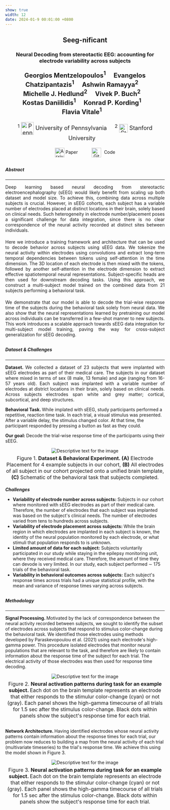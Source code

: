 ```yaml
---
show: true
width: 12
date: 2024-01-9 00:01:00 +0800
---
```


<div class="p-4">
    <h2 style="text-align: center; margin-bottom: 20px;">  Seeg-nificant </h2>
    <h3 style="text-align: center; margin-bottom: 20px;">Neural Decoding from stereotactic EEG: accounting for electrode variability across subjects</h3>
    <div style="width: 85%; margin: 0 auto; text-align: center; font-weight: bold; margin-bottom: 20px; font-size: 20px;">
        <span style="margin-right: 20px;">Georgios Mentzelopoulos<sup>1</sup></span>
        <span style="margin-right: 20px;">Evangelos Chatzipantazis<sup>1</sup></span>
        <span style="margin-right: 20px;">Ashwin Ramayya<sup>2</sup></span>
        <span style="margin-right: 20px;">Michelle J. Hedlund<sup>2</sup></span>
        <span style="margin-right: 20px;">Vivek P. Buch<sup>2</sup></span>
        <span style="margin-right: 20px;">Kostas Daniilidis<sup>1</sup></span>
        <span style="margin-right: 20px;">Konrad P. Kording<sup>1</sup></span>
        <span style="margin-right: 20px;">Flavia Vitale<sup>1</sup></span>
    </div>
    <p style="text-align: center; margin-bottom: 20px; font-size: 18px;">
        <sup>1</sup>
        <img src="{{ 'assets/images/badges/upenn_logo.jpg' | relative_url }}" alt="Penn Logo" style="width: 40px; height: auto; vertical-align: middle;">
        <span style="margin-right: 20px;"> University of Pennsylvania </span>
        <sup>2</sup>
        <img src="{{ 'assets/images/badges/stanford.png' | relative_url }}" alt="Stanford Logo" style="width: 27px; height: auto; vertical-align: middle;">
        <span style="margin-right: 20px;"> Stanford University </span>
    <!-- New line for Arxiv and GitHub logos with "Coming soon" tooltips -->
    <p style="text-align: center; margin-bottom: 20px;">
        <img src="{{ 'assets/images/badges/arxiv.jpg' | relative_url }}" alt="Arxiv Logo" title="Paper coming soon" style="width: 30px; height: auto; vertical-align: middle; margin-right: 0px; cursor: not-allowed;">
        Paper
        <img src="{{ 'assets/images/badges/github.png' | relative_url }}" alt="GitHub Logo" title="Code coming soon" style="width: 30px; height: auto; vertical-align: middle; margin-right: 5px; margin-left: 40px;cursor: not-allowed;">
        Code
    </p>
    <h5 style="margin-top: 30px">Abstract</h5> 
    <hr />
    <p style="text-align: justify; margin-bottom: 20px">
    Deep learning based neural decoding from stereotactic electroencephalography (sEEG) would likely benefit from scaling
    up both dataset and model size. To achieve this, combining data across multiple subjects is crucial. However, in 
    sEEG cohorts, each subject has a variable number of electrodes placed at distinct locations in their brain, solely 
    based on clinical needs. Such heterogeneity in electrode number/placement poses a significant challenge for data 
    integration, since there is no clear correspondence of the neural activity recorded at distinct sites between 
    individuals. 
    </p>
    <p style="text-align: justify; margin-bottom: 20px">
    Here we introduce a training framework and architecture that can be used to decode behavior across
    subjects using sEEG data. We tokenize the neural activity within electrodes using convolutions and extract 
    long-term temporal dependencies between tokens using self-attention in the time dimension. The 3D location of each 
    electrode is then mixed with the tokens, followed by another self-attention in the electrode dimension to extract
    effective spatiotemporal neural representations. Subject-specific heads are then used for downstream decoding tasks.
    Using this approach, we construct a multi-subject model trained on the combined data from 21 subjects performing 
    a behavioral task. 
    </p>
    <p style="text-align: justify; margin-bottom: 20px">
    We demonstrate that our model is able to decode the trial-wise response time of the subjects 
    during the behavioral task solely from neural data. We also show that the neural representations learned by 
    pretraining our model across individuals can be transferred in a few-shot manner to new subjects. This work 
    introduces a scalable approach towards sEEG data integration for multi-subject model training, paving the way for
    cross-subject generalization for sEEG decoding.  
    </p>
    <h5 style="margin-top: 30px">Dataset & Challenges</h5> 
    <hr />
    <p style="text-align: justify;">
    <strong> Dataset. </strong> We collected a dataset of 23 subjects that were implanted with sEEG electrodes as part of
    their medical care. The subjects in our dataset where mixed in terms of sex (8 male, 13 female) and age (ranging 
    from 16-57 years old). Each subject was implanted with a variable number of electrodes at district locations in
    their brain, solely based on clinical needs. Across subjects electrodes span white and grey matter; cortical,
    subcortical, and deep structures. 
    </p>
    <p>
    <strong> Behavioral Task. </strong> While implated  with sEEG, study participants performed a repetitive, reaction
    time task. In each trial, a visual stimulus was presented. After a variable delay, the stimulus changed color. 
    At that time, the participant responded by pressing a button as fast as they could. 
    </p>
    <p>
    <strong> Our goal: </strong> Decode the trial-wise response time of the participants using their 
    sEEG.
    </p>
    <!-- Figure with Caption -->
    <!-- Centered Figure with Limited Width -->
    <div style="text-align: center;">
        <img src="{{ 'assets/images/etc/electrode_placement.png' | relative_url }}" alt="Descriptive text for the image" style="max-width: 80%; height: auto;">
        <figcaption style="text-align: center; font-size: 16px; margin-top: 5px;">
        Figure 1. <strong> Dataset & Behavioral Experiment. </strong> <strong>(A)</strong> Electrode Placement for 4 example subjects 
        in our cohort, <strong>(B)</strong> All electrodes of all subject in our cohort projected onto a unified brain template,
        <strong>(C)</strong> Schematic of the behavioral task that subjects completed.
        </figcaption>
    </div>
    <h5 style="margin-top: 20px; margin-bottom: 10px"> Challenges </h5>
    <ul>
      <li><strong>Variability of electrode number across subjects: </strong> Subjects in our cohort where monitored with
        sEEG electrodes as part of their medical care. Therefore, the number of electrodes that each subject was 
        implanted was based on the subject's clinical needs. The number of electrodes varied from tens to hundreds 
        across subjects. </li>
      <li><strong>Variability of electrode placement across subjects: </strong> While the brain region in which electrodes are
        implanted in each subject is known, the identity of the neural population monitored by each electrode, or what
        stimuli that population responds to is unknown. </li>
      <li><strong>Limited amount of data for each subject:</strong> Subjects voluntarily 
        participated in our study while staying in the epilepsy monitoring unit, where they received medical care. 
        Therefore, the amount of time they can devode is very limited. In our study, each subject performed 
        &sim; 175 trials of the behavioral task.</li>
        <li><strong>Variability in behavioral outcomes across subjects:</strong> Each subject's response times across 
        trials had a unique statistical profile, with the mean and variance of response times varying across subjects. </li>
    </ul>
    <h5 style="margin-top: 30px"> Methodology </h5> 
    <hr />
    <p>
    <strong> Signal Processing. </strong>  Motivated by the lack of correspondence between the neural activity recorded
        between subjects, we sought to identify the subset of electrodes across subjects that respond to stimulus 
        color-change during the behavioral task. We identified those electrodes using methods developed by 
        Paraskevopoulou et al. (2021) using each electrode's high-gamma power. This procedure isolated electrodes that
        monitor neural populations that are relevant to the task, and therefore are likely to contain information about 
        the response time of the subject for each trial. The electrical activity of those electrodes was then used for
        response time decoding.
    </p>
    <div style="text-align: center;">
        <img src="{{ 'assets/images/etc/responsive_electrodes.png' | relative_url }}" alt="Descriptive text for the image" style="max-width: 80%; height: auto;">
        <figcaption style="text-align: center; font-size: 16px; margin-top: 5px;">
        Figure 2. <strong> Neural activation patterns during task for an example subject. </strong> Each dot on the 
        brain template represents an electrode that either responds to the stimulur color-change (cyan) or not (gray). 
        Each panel shows the high-gamma timecourse of all trials for 1.5 sec after the stimulus color-change. Black 
        dots within panels show the subject's response time for each trial.
        </figcaption>
    </div>
    <p style="margin-top: 30px">
    <strong> Network Architecture. </strong>  Having identified electrodes whose neural activity patterns contain 
    information about the response times for each trial, our problem now reduces to building a map from the 
    neural activity of each trial (multivariate timeseries) to the trial's response time. We achieve this using the 
    model shown in Figure 3.
    </p>
    <div style="text-align: center;">
        <img src="{{ 'assets/images/etc/architecture.png' | relative_url }}" alt="Descriptive text for the image" style="max-width: 100%; height: auto;">
        <figcaption style="text-align: center; font-size: 16px; margin-top: 5px;">
        Figure 3. <strong> Neural activation patterns during task for an example subject. </strong> Each dot on the 
        brain template represents an electrode that either responds to the stimulur color-change (cyan) or not (gray). 
        Each panel shows the high-gamma timecourse of all trials for 1.5 sec after the stimulus color-change. Black 
        dots within panels show the subject's response time for each trial.
        </figcaption>
    </div>

</div>


